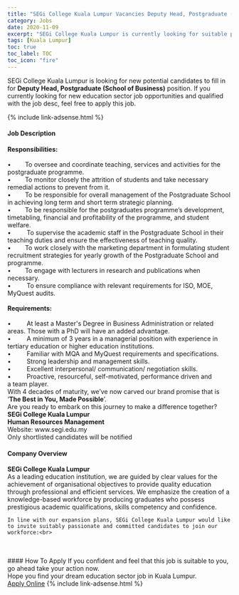 ```yaml
---
title: "SEGi College Kuala Lumpur Vacancies Deputy Head, Postgraduate (School of Business)" 
category: Jobs 
date: 2020-11-09 
excerpt: "SEGi College Kuala Lumpur is currently looking for suitable person to fill in the Deputy Head, Postgraduate (School of Business) which positioned at Kuala Lumpur" 
tags: [Kuala Lumpur] 
toc: true 
toc_label: TOC 
toc_icon: "fire" 
--- 
```


<p>SEGi College Kuala Lumpur is looking for new potential candidates to fill in for <b>Deputy Head, Postgraduate (School of Business)</b> position. If you currently looking for new education sector job opportunities and qualified with the job desc, feel free to apply this job.
</p>{% include link-adsense.html %} 
 <div><div><div><h4>Job Description</h4></div></div><div><div><span><div><div><div><strong>Responsibilities:</strong><br><br>&#8226;&#160;&#160;&#160;&#160;&#160;&#160;&#160; To oversee and coordinate teaching, services and activities for the postgraduate programme.<br>&#8226;&#160;&#160;&#160;&#160;&#160;&#160;&#160; To monitor closely the attrition of students and take necessary remedial actions to prevent from it.<br>&#8226;&#160;&#160;&#160;&#160;&#160;&#160;&#160; To be responsible for overall management of the Postgraduate School in achieving long term and short term strategic planning.<br>&#8226;&#160;&#160;&#160;&#160;&#160;&#160;&#160; To be responsible for the postgraduates programme&#8217;s development, timetabling, financial and profitability of the programme, and student welfare.<br>&#8226;&#160;&#160;&#160;&#160;&#160;&#160;&#160;&#160; To supervise the academic staff in the Postgraduate School in their teaching duties and ensure the effectiveness of teaching quality.<br>&#8226;&#160;&#160;&#160;&#160;&#160;&#160;&#160; To work closely with the marketing department in formulating student recruitment strategies for yearly growth of the Postgraduate School and programme.<br>&#8226;&#160;&#160;&#160;&#160;&#160;&#160;&#160; To engage with lecturers in research and publications when necessary.<br>&#8226;&#160;&#160;&#160;&#160;&#160;&#160;&#160;&#160; To ensure compliance with relevant requirements for ISO, MOE, MyQuest audits.<br><br><strong>Requirements:</strong></div><div><br>&#8226;&#160; &#160; &#160; &#160; &#160;At least a Master's Degree in Business Administration or related areas. Those with a PhD will have an added advantage.</div><div>&#8226;&#160; &#160; &#160; &#160; &#160;A minimum of 3 years in a managerial position with experience in tertiary education or higher education institutions.</div>&#8226;&#160;&#160;&#160;&#160;&#160;&#160;&#160;&#160; Familiar with MQA and MyQuest requirements and specifications.<br>&#8226;&#160;&#160;&#160;&#160;&#160;&#160;&#160;&#160; Strong leadership and management skills.<br>&#8226;&#160;&#160;&#160;&#160;&#160;&#160;&#160;&#160; Excellent interpersonal/ communication/ negotiation skills.<br>&#8226;&#160;&#160;&#160;&#160;&#160;&#160;&#160;&#160; Proactive, resourceful, self-motivated, performance driven and a&#160;team player.</div><div><div>With 4 decades of maturity, we&#8217;ve now carved our brand promise that is &#8216;<strong>The Best in You, Made Possible</strong>&#8217;.</div><div>Are you ready to embark on this journey to make a difference together?&#160;</div><div><strong>SEGi College Kuala Lumpur<br>Human Resources Management</strong><br>Website: www.segi.edu.my</div>Only shortlisted candidates will be notified</div></div></span></div></div></div> 
<div><div><div><h4>Company Overview</h4></div></div><div><div><span><div><div>
<strong>SEGi College Kuala Lumpur</strong>
<div>
		As a leading education institution, we are guided by clear values for the achievement of organisational objectives to provide quality education through professional and efficient services. We emphasize the creation of a knowledge-based workforce by producing graduates who possess prestigious academic qualifications, skills competency and confidence.</div>
	
	In line with our expansion plans, SEGi College Kuala Lumpur would like to invite suitably passionate and committed candidates to join our workforce:<br>
<br>
	&#160;</div></div></span></div></div></div> 
#### How To Apply 
If you confident and feel that this job is suitable to you, go ahead take your action now. <br/> 
Hope you find your dream education sector job in Kuala Lumpur. <br/> 
<a href="https://www.jobstreet.com.my/en/job/deputy-head-postgraduate-school-of-business-4420340?jobId=jobstreet-my-job-4420340&sectionRank=3&token=0~6ffc1593-e57c-4ea3-9cd4-7b242577603c&fr=SRP%20View%20In%20New%20Ta" class="btn btn--info" target="_blank" rel="nofollow noopenner">Apply Online</a> 
{% include link-adsense.html %} 